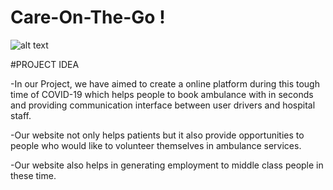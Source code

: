 # Care-On-The-Go !
![alt text](https://user-images.githubusercontent.com/77284875/119228179-6c507000-bb2f-11eb-851d-04196b79c3fa.png)

#PROJECT IDEA 

-In our Project, we have aimed to create a online platform during this tough time of COVID-19 which helps people to book ambulance with in seconds and providing communication interface between user drivers and hospital staff.

-Our website not only helps patients but it also provide opportunities to people who 
would like to volunteer themselves in ambulance services. 

-Our website also helps in generating employment to middle class people in these time. 

